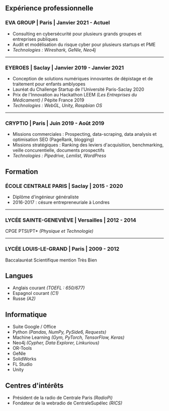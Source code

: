 ## Expérience professionnelle

### EVA GROUP | Paris | Janvier 2021 - Actuel

- Consulting en cybersécurité pour plusieurs grands groupes et entreprises publiques
- Audit et modélisation du risque cyber pour plusieurs startups et PME
- *Technologies : Wireshark, GeNIe, Neo4j*

---

### EYEROES | Saclay | Janvier 2019 - Janvier 2021

- Conception de solutions numériques innovantes de dépistage et de traitement pour enfants amblyopes
- Lauréat du Challenge Startup de l'Université Paris-Saclay 2020
- Prix de l'Innovation au Hackathon LEEM *(Les Entreprises du Médicament)* / Pépite France 2019
- *Technologies : WebGL, Unity, Raspbian OS*

---

### CRYPTIO | Paris | Juin 2019 - Août 2019

- Missions commerciales : Prospecting, data-scraping, data analysis et optimisation SEO (PageRank, blogging)
- Missions stratégiques : Ranking des leviers d'acquisition, benchmarking, veille concurentielle, documents prospectifs
- *Technologies : Pipedrive, Lemlist, WordPress*

## Formation

### ÉCOLE CENTRALE PARIS | Saclay | 2015 - 2020

- Diplôme d'ingénieur généraliste 
- 2016-2017 : césure entrepreneuriale à Londres

---

### LYCÉE SAINTE-GENEVIÈVE | Versailles | 2012 - 2014

CPGE PTSI/PT\* *(Physique et Technologie)*

---

### LYCÉE LOUIS-LE-GRAND | Paris | 2009 - 2012

Baccalauréat Scientifique mention Très Bien

## Langues

- Anglais courant *(TOEFL : 650/677)*
- Espagnol courant *(C1)*
- Russe *(A2)*

## Informatique

- Suite Google / Office
- Python *(Pandas, NumPy, PySide6, Requests)*
- Machine Learning *(Gym, PyTorch, TensorFlow, Keras)*
- Neo4j *(Cypher, Data Explorer, Linkurious)* 
- OR-Tools 
- GeNIe  
- SolidWorks
- FL Studio 
- Unity

## Centres d'intérêts

- Président de la radio de Centrale Paris *(RadioPi)*
- Fondateur de la webradio de CentraleSupélec *(RICS)*
